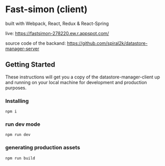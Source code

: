 # Fast-simon (client)

built with Webpack, React, Redux & React-Spring

live:
https://fastsimon-278220.ew.r.appspot.com/

source code of the backand:
https://github.com/spiral2k/datastore-manager-server

## Getting Started

These instructions will get you a copy of the datastore-manager-client up and running on your local machine for development and production purposes.

### Installing

```
npm i
```

### run dev mode

```
npm run dev
```

### generating production assets

```
npm run build
```
